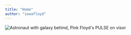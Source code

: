 ```yaml
---
title: "Home"
author: "iowafloyd"
---
```


![Astronaut with galaxy behind, Pink Floyd's PULSE on visor](/img/iowafloyd_small.png)